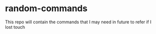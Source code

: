 # random-commands
This repo will contain the commands that I may need in future to refer if I lost touch 


